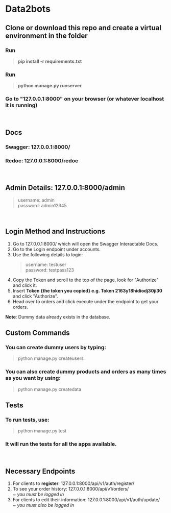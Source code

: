# Data2bots 
## Clone or download this repo and create a virtual environment in the folder
### Run
> **pip install -r requirements.txt**
### Run 
> **python manage.py runserver**
### Go to **"127.0.0.1:8000"** on your browser (or whatever localhost it is running)
<br>

## Docs
###  **Swagger**: 127.0.0.1:8000/
### **Redoc**: 127.0.0.1:8000/redoc  
<br>

## Admin Details: 127.0.0.1:8000/admin
> username: admin  
> password: admin12345

<br>


## Login Method and Instructions
1. Go to 127.0.0.1:8000/ which will open the Swagger Interactable Docs.
2. Go to the Login endpoint under accounts.
3. Use the following details to login:
   > username: testuser  
   > password: testpass123
4. Copy the Token and scroll to the top of the page, look for "Authorize" and click it.
5. Insert **Token {the token you copied} e.g. Token 2163y18hidiodj30ji30** and click "Authorize".
6. Head over to orders and click execute under the endpoint to get your orders.

**Note**: Dummy data already exists in the database.

## Custom Commands
### You can create dummy users by typing:
> python manage.py createusers

### You can also create dummy products and orders as many times as you want by using:
> python manage.py createdata

## Tests
### To run tests, use:
> python manage.py test
### It will run the tests for all the apps available.  
<br>

## Necessary Endpoints
1.  For clients to **register**: 127.0.0.1:8000/api/v1/auth/register/
2.  To see your order history: 127.0.0.1:8000/api/v1/orders/ <br>~ *you must be logged in*
3.  For clients to edit their information: 127.0.0.1:8000/api/v1/auth/update/ <br>~ *you must also be logged in*
